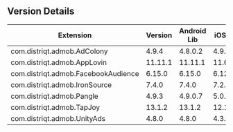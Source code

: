 ## Version Details

| Extension | Version | Android Lib | iOS Lib |
| --- | --- | --- | --- |
| com.distriqt.admob.AdColony | 4.9.4 | 4.8.0.2 | 4.9.0 |
| com.distriqt.admob.AppLovin | 11.11.1 | 11.11.1 | 11.6.1 |
| com.distriqt.admob.FacebookAudience | 6.15.0 | 6.15.0 | 6.12.0 |
| com.distriqt.admob.IronSource | 7.4.0 | 7.4.0 | 7.2.6 |
| com.distriqt.admob.Pangle | 4.9.3 | 4.9.0.7 | 5.0.0.3 |
| com.distriqt.admob.TapJoy | 13.1.2 | 13.1.2 | 12.11.1 |
| com.distriqt.admob.UnityAds | 4.8.0 | 4.8.0 | 4.3.0 |
